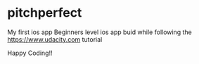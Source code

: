 # pitchperfect

My first ios app
Beginners level ios app buid while following the https://www.udacity.com tutorial

Happy Coding!!

